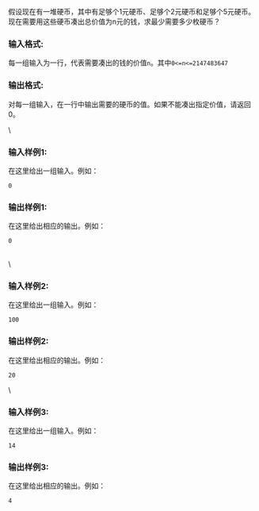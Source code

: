 
假设现在有一堆硬币，其中有足够个1元硬币、足够个2元硬币和足够个5元硬币。现在需要用这些硬币凑出总价值为n元的钱，求最少需要多少枚硬币？

### **输入格式:**

每一组输入为一行，代表需要凑出的钱的价值`n`。其中`0<=n<=2147483647`

### **输出格式:**

对每一组输入，在一行中输出需要的硬币的值。如果不能凑出指定价值，请返回0。

\


### 输入样例1:

在这里给出一组输入。例如：

```in
0
```

### 输出样例1:

在这里给出相应的输出。例如：

```out
0
```

\
\


### 输入样例2:

在这里给出一组输入。例如：

```in
100
```

### 输出样例2:

在这里给出相应的输出。例如：

```out
20
```

\


### 输入样例3:

在这里给出一组输入。例如：

```in
14
```

### 输出样例3:

在这里给出相应的输出。例如：

```out
4
```